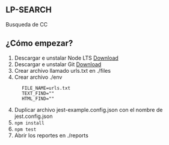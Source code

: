 ## LP-SEARCH

  Busqueda de CC

## ¿Cómo empezar?

  1. Descargar e unstalar Node LTS [Download](https://nodejs.org/en/)
  2. Descargar e unstalar Git [Download](https://git-scm.com/downloads)
  3. Crear archivo llamado urls.txt en ./files
  4. Crear archivo ./env
```
      FILE_NAME=urls.txt
      TEXT_FIND=""
      HTML_FIND=""
```
  4. Duplicar archivo jest-example.config.json con el nombre de jest.config.json
  5. ```npm install```
  6. ```npm test```
  7. Abrir los reportes en ./reports
